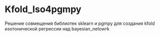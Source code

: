 # Kfold_Iso4pgmpy
Решение совмещения библиотек sklearn и pgmpy для создания kfold изотонической регрессии над bayesian_netowrk
